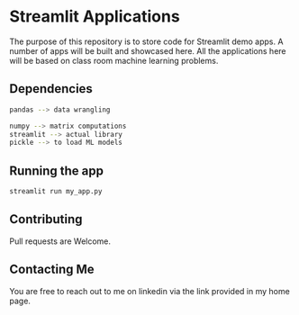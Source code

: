 # Streamlit Applications
The purpose of this repository is to store code for Streamlit demo apps. A number of apps will be built 
and showcased here. All the applications here will be based on class room machine learning problems.


## Dependencies
```bash
pandas --> data wrangling

numpy --> matrix computations
streamlit --> actual library
pickle --> to load ML models
```

## Running the app

```bash
streamlit run my_app.py
```

## Contributing

Pull requests are Welcome.


## Contacting Me
You are free to reach out to me on linkedin via the 
link provided in my home page.
